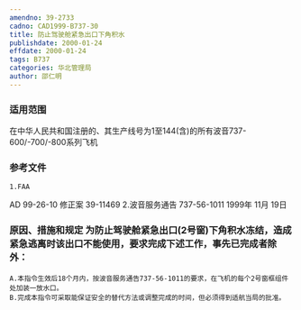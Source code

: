 ```yaml
---
amendno: 39-2733
cadno: CAD1999-B737-30
title: 防止驾驶舱紧急出口下角积水
publishdate: 2000-01-24
effdate: 2000-01-24
tags: B737
categories: 华北管理局
author: 邵仁明
---
```


### 适用范围 
在中华人民共和国注册的、其生产线号为1至144(含)的所有波音737-600/-700/-800系列飞机

<!--more-->
### 参考文件
    1.FAA 
AD 99-26-10 修正案 39-11469 
    2.波音服务通告 737-56-1011  1999年 11月 19日

### 原因、措施和规定 为防止驾驶舱紧急出口(2号窗)下角积水冻结，造成紧急逃离时该出口不能使用，要求完成下述工作，事先已完成者除外：
    A.本指令生效后18个月内，按波音服务通告737-56-1011的要求，在飞机的每个2号窗框组件处加装一放水口。 
    B.完成本指令可采取能保证安全的替代方法或调整完成的时间，但必须得到适航当局的批准。


